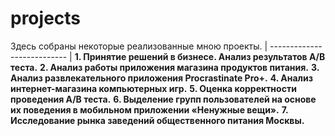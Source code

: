 # projects
Здесь собраны некоторые реализованные мною проекты.
| --------------------------- |
**1. Принятие решений в бизнесе. Анализ результатов А/В теста.**
**2. Анализ работы приложения магазина продуктов питания.**
**3. Анализ развлекательного приложения Procrastinate Pro+.**
**4. Анализ интернет-магазина компьютерных игр.**
**5. Оценка корректности проведения А/В теста.**
**6. Выделение групп пользователей на основе их поведения в мобильном приложении «Ненужные вещи».**
**7. Исследование рынка заведений общественного питания Москвы.**
